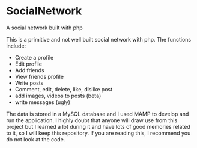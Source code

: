 # SocialNetwork
A social network built with php

This is a primitive and not well built social network with php.
The functions include:
- Create a profile
- Edit profile
- Add friends
- View friends profile
- Write posts
- Comment, edit, delete, like, dislike post
- add images, videos to posts (beta)
- write messages (ugly)

The data is stored in a MySQL database and I used MAMP to develop and run the application.
I highly doubt that anyone will draw use from this project but I learned a lot during it and have lots of good memories related
to it, so I will keep this repository.
If you are reading this, I recommend you do not look at the code.

